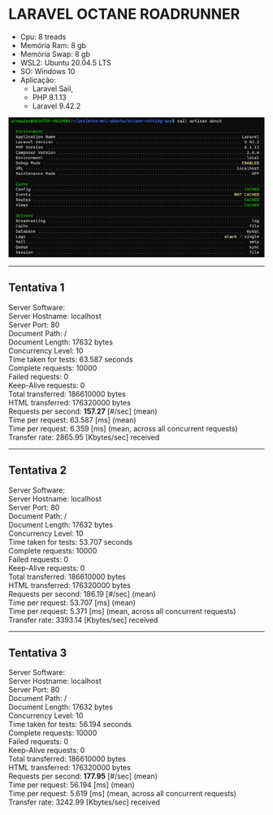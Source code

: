 # LARAVEL OCTANE ROADRUNNER
- Cpu: 8 treads
- Memória Ram: 8 gb
- Memória Swap: 8 gb
- WSL2: Ubuntu 20.04.5 LTS
- SO: Windows 10
- Aplicação: 
  - Laravel Sail, 
  - PHP 8.1.13
  - Laravel 9.42.2

<img src="./images/laravel-without-octane.png">

---

## Tentativa 1
<p>
Server Software:<br>
Server Hostname:        localhost<br>
Server Port:            80<br>
Document Path:          /<br>
Document Length:        17632 bytes<br>
Concurrency Level:      10<br>
Time taken for tests:   63.587 seconds<br>
Complete requests:      10000<br>
Failed requests:        0<br>
Keep-Alive requests:    0<br>
Total transferred:      186610000 bytes<br>
HTML transferred:       176320000 bytes<br>
Requests per second:    <strong>157.27</strong> [#/sec] (mean)<br>
Time per request:       63.587 [ms] (mean)<br>
Time per request:       6.359 [ms] (mean, across all concurrent requests)<br>
Transfer rate:          2865.95 [Kbytes/sec] received<br>
</p>

---

## Tentativa 2
<p>
Server Software:<br>
Server Hostname:        localhost<br>
Server Port:            80<br>
Document Path:          /<br>
Document Length:        17632 bytes<br>
Concurrency Level:      10<br>
Time taken for tests:   53.707 seconds<br>
Complete requests:      10000<br>
Failed requests:        0<br>
Keep-Alive requests:    0<br>
Total transferred:      186610000 bytes<br>
HTML transferred:       176320000 bytes<br>
Requests per second:    </strong>186.19</strong> [#/sec] (mean)<br>
Time per request:       53.707 [ms] (mean)<br>
Time per request:       5.371 [ms] (mean, across all concurrent requests)<br>
Transfer rate:          3393.14 [Kbytes/sec] received<br>
</p>

---

## Tentativa 3
<p>
Server Software:<br>
Server Hostname:        localhost<br>
Server Port:            80<br>
Document Path:          /<br>
Document Length:        17632 bytes<br>
Concurrency Level:      10<br>
Time taken for tests:   56.194 seconds<br>
Complete requests:      10000<br>
Failed requests:        0<br>
Keep-Alive requests:    0<br>
Total transferred:      186610000 bytes<br>
HTML transferred:       176320000 bytes<br>
Requests per second:    <strong>177.95</strong> [#/sec] (mean)<br>
Time per request:       56.194 [ms] (mean)<br>
Time per request:       5.619 [ms] (mean, across all concurrent requests)<br>
Transfer rate:          3242.99 [Kbytes/sec] received<br>
</p>